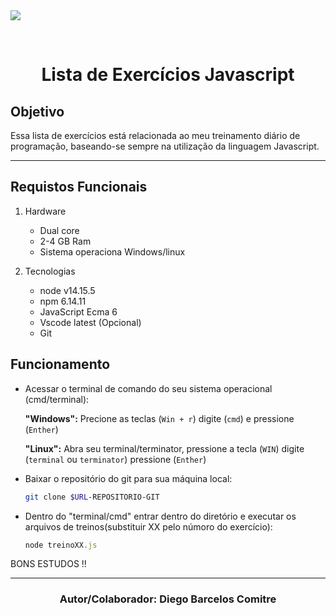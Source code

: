 <img src='https://img.shields.io/badge/node-JavaScript-yellowgreen'>

<br><h1 align=center><strong> Lista de Exercícios Javascript</strong></h1>

## Objetivo
Essa lista de exercícios está relacionada ao meu treinamento diário de programação, baseando-se sempre na utilização da linguagem Javascript.

------

## Requistos Funcionais
 1. Hardware
    - Dual core 
    - 2-4 GB Ram
    - Sistema operaciona Windows/linux

 2. Tecnologias
    - node v14.15.5
    - npm 6.14.11
    - JavaScript Ecma 6
    - Vscode latest (Opcional)
    - Git

## Funcionamento
- Acessar o terminal de comando do seu sistema operacional (cmd/terminal):
    
    <strong>"Windows":</strong> Precione as teclas (`Win + r`) digite (`cmd`) e pressione (`Enther`)

    <strong>"Linux":</strong> Abra seu terminal/terminator, pressione a tecla (`WIN`) digite (`terminal` ou `terminator`) pressione (`Enther`)

- Baixar o repositório do git para sua máquina local:
    ~~~bash
    git clone $URL-REPOSITORIO-GIT 
    ~~~
    
- Dentro do "terminal/cmd" entrar dentro do diretório e executar os arquivos de treinos(substituir XX pelo númoro do exercício):
    ~~~javascript
    node treinoXX.js
    ~~~


BONS ESTUDOS !!

---

<h3 align=center>Autor/Colaborador: Diego Barcelos Comitre</h3>
